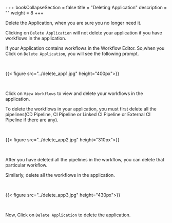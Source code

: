 +++
bookCollapseSection = false
title = "Deleting Application"
description = ""
weight = 8
+++


Delete the Application, when you are sure you no longer need it. 

Clicking on `Delete Application` will not delete your application if you have workflows in the application.

If your Application contains workflows in the Workflow Editor. So,when you Click on `Delete Application`, you will see the following prompt.

&nbsp;&nbsp;

{{< figure src="../delete_app1.jpg" height="400px">}}

&nbsp;&nbsp;

Click on `View Workflows` to view and delete your workflows in the application.

To delete the workflows in your application, you must first delete all the pipelines(CD Pipeline, CI Pipeline or Linked CI Pipeline or External CI Pipeline if there are any). 

&nbsp;&nbsp;

{{< figure src="../delete_app2.jpg" height="310px">}}

&nbsp;&nbsp;

After you have deleted all the pipelines in the workflow, you can delete that particular workflow.

Similarly, delete all the workflows in the application.

&nbsp;&nbsp;

{{< figure src="../delete_app3.jpg" height="430px">}}

&nbsp;&nbsp;

Now, Click on `Delete Application` to delete the application.
